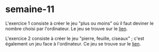# semaine-11
L'exercice 1 consiste à créer le jeu "plus ou moins" où il faut deviner le nombre choisi par l'ordinateur.
Le jeu se trouve sur le [lien]("https://htmlpreview.github.io/?https://github.com/mariemcp/semaine-11/blob/master/exercice1/index.html").

L'exercice 2 consiste à créer le jeu "pierre, feuille, ciseaux" ; c'est également un jeu face à l'ordinateur.
Ce jeu se trouve sur le [lien]("https://htmlpreview.github.io/?https://github.com/mariemcp/semaine-11/blob/master/exercice2/index.html").